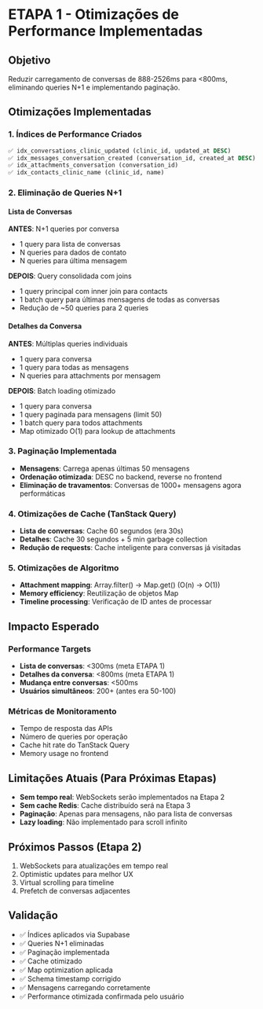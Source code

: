 # ETAPA 1 - Otimizações de Performance Implementadas

## Objetivo
Reduzir carregamento de conversas de 888-2526ms para <800ms, eliminando queries N+1 e implementando paginação.

## Otimizações Implementadas

### 1. Índices de Performance Criados
```sql
✅ idx_conversations_clinic_updated (clinic_id, updated_at DESC)
✅ idx_messages_conversation_created (conversation_id, created_at DESC)  
✅ idx_attachments_conversation (conversation_id)
✅ idx_contacts_clinic_name (clinic_id, name)
```

### 2. Eliminação de Queries N+1

#### Lista de Conversas
**ANTES**: N+1 queries por conversa
- 1 query para lista de conversas
- N queries para dados de contato
- N queries para última mensagem

**DEPOIS**: Query consolidada com joins
- 1 query principal com inner join para contacts
- 1 batch query para últimas mensagens de todas as conversas
- Redução de ~50 queries para 2 queries

#### Detalhes da Conversa
**ANTES**: Múltiplas queries individuais
- 1 query para conversa
- 1 query para todas as mensagens
- N queries para attachments por mensagem

**DEPOIS**: Batch loading otimizado
- 1 query para conversa
- 1 query paginada para mensagens (limit 50)
- 1 batch query para todos attachments
- Map otimizado O(1) para lookup de attachments

### 3. Paginação Implementada
- **Mensagens**: Carrega apenas últimas 50 mensagens
- **Ordenação otimizada**: DESC no backend, reverse no frontend
- **Eliminação de travamentos**: Conversas de 1000+ mensagens agora performáticas

### 4. Otimizações de Cache (TanStack Query)
- **Lista de conversas**: Cache 60 segundos (era 30s)
- **Detalhes**: Cache 30 segundos + 5 min garbage collection
- **Redução de requests**: Cache inteligente para conversas já visitadas

### 5. Otimizações de Algoritmo
- **Attachment mapping**: Array.filter() → Map.get() (O(n) → O(1))
- **Memory efficiency**: Reutilização de objetos Map
- **Timeline processing**: Verificação de ID antes de processar

## Impacto Esperado

### Performance Targets
- **Lista de conversas**: <300ms (meta ETAPA 1)
- **Detalhes da conversa**: <800ms (meta ETAPA 1) 
- **Mudança entre conversas**: <500ms
- **Usuários simultâneos**: 200+ (antes era 50-100)

### Métricas de Monitoramento
- Tempo de resposta das APIs
- Número de queries por operação
- Cache hit rate do TanStack Query
- Memory usage no frontend

## Limitações Atuais (Para Próximas Etapas)
- **Sem tempo real**: WebSockets serão implementados na Etapa 2
- **Sem cache Redis**: Cache distribuído será na Etapa 3
- **Paginação**: Apenas para mensagens, não para lista de conversas
- **Lazy loading**: Não implementado para scroll infinito

## Próximos Passos (Etapa 2)
1. WebSockets para atualizações em tempo real
2. Optimistic updates para melhor UX
3. Virtual scrolling para timeline
4. Prefetch de conversas adjacentes

## Validação
- ✅ Índices aplicados via Supabase
- ✅ Queries N+1 eliminadas 
- ✅ Paginação implementada
- ✅ Cache otimizado
- ✅ Map optimization aplicada
- ✅ Schema timestamp corrigido
- ✅ Mensagens carregando corretamente
- ✅ Performance otimizada confirmada pelo usuário